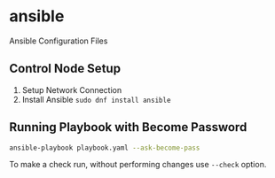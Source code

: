 # ansible

Ansible Configuration Files

## Control Node Setup

1. Setup Network Connection
2. Install Ansible `sudo dnf install ansible`

## Running Playbook with Become Password

```bash
ansible-playbook playbook.yaml --ask-become-pass
```

To make a check run, without performing changes use `--check` option.
